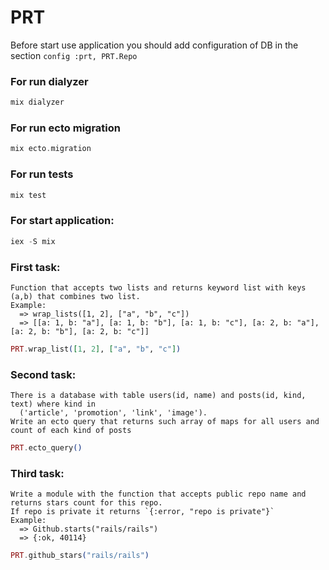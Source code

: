# PRT

Before start use application you should add configuration of DB in the section `config :prt, PRT.Repo`


### For run dialyzer
```elixir
mix dialyzer
```

### For run ecto migration
```elixir
mix ecto.migration
```

### For run tests
```elixir
mix test
```

### For start application:
```elixir
iex -S mix
```

### First task:
    Function that accepts two lists and returns keyword list with keys (a,b) that combines two list.
    Example:
      => wrap_lists([1, 2], ["a", "b", "c"])
      => [[a: 1, b: "a"], [a: 1, b: "b"], [a: 1, b: "c"], [a: 2, b: "a"], [a: 2, b: "b"], [a: 2, b: "c"]]
```elixir
PRT.wrap_list([1, 2], ["a", "b", "c"])
```

### Second task:
    There is a database with table users(id, name) and posts(id, kind, text) where kind in
      ('article', 'promotion', 'link', 'image').
    Write an ecto query that returns such array of maps for all users and count of each kind of posts
```elixir
PRT.ecto_query()
```

### Third task:
    Write a module with the function that accepts public repo name and returns stars count for this repo.
    If repo is private it returns `{:error, "repo is private"}`
    Example:
      => Github.starts("rails/rails")
      => {:ok, 40114}
```elixir
PRT.github_stars("rails/rails")
```
